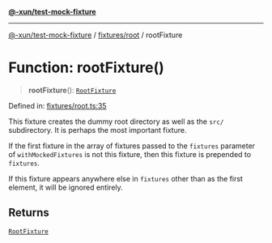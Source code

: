 [**@-xun/test-mock-fixture**](../../../README.md)

***

[@-xun/test-mock-fixture](../../../README.md) / [fixtures/root](../README.md) / rootFixture

# Function: rootFixture()

> **rootFixture**(): [`RootFixture`](../type-aliases/RootFixture.md)

Defined in: [fixtures/root.ts:35](https://github.com/Xunnamius/test-utils/blob/4d43cc0c19fc37167d33e672c88c9d1391d7bdfe/packages/test-mock-fixture/src/fixtures/root.ts#L35)

This fixture creates the dummy root directory as well as the `src/`
subdirectory. It is perhaps the most important fixture.

If the first fixture in the array of fixtures passed to the `fixtures`
parameter of `withMockedFixtures` is not this fixture, then this fixture is
prepended to `fixtures`.

If this fixture appears anywhere else in `fixtures` other than as the first
element, it will be ignored entirely.

## Returns

[`RootFixture`](../type-aliases/RootFixture.md)
